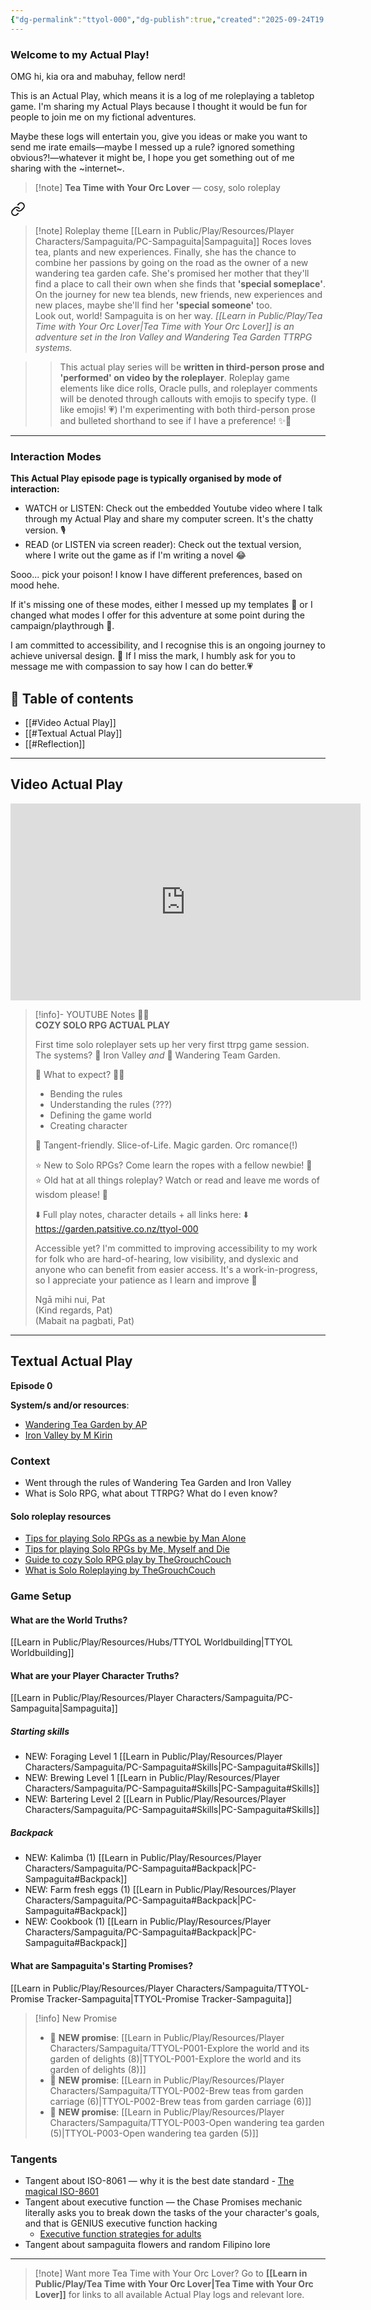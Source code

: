 ```yaml
---
{"dg-permalink":"ttyol-000","dg-publish":true,"created":"2025-09-24T19:34","updated":"2025-09-26T10:39","dg-path":"Play/Actual Plays/Tea Time with Your Orc Lover/TTYOL-000 Setting up the game.md","permalink":"/ttyol-000/","dgPassFrontmatter":true,"noteIcon":"1"}
---
```



<div class="transclusion internal-embed is-loaded"><div class="markdown-embed">



### Welcome to my Actual Play!

OMG hi, kia ora and mabuhay, fellow nerd! 

This is an Actual Play, which means it is a log of me roleplaying a tabletop game. I'm sharing my Actual Plays because I thought it would be fun for people to join me on my fictional adventures. 

Maybe these logs will entertain you, give you ideas or make you want to send me irate emails—maybe I messed up a rule? ignored something obvious?!—whatever it might be, I hope you get something out of me sharing with the ~internet~. 


</div></div>



<div class="transclusion internal-embed is-loaded"><div class="markdown-embed">



> [!note]  **Tea Time with Your Orc Lover** — cosy, solo roleplay
> > 
<div class="transclusion internal-embed is-loaded"><a class="markdown-embed-link" href="/play/tea-time-with-your-orc-lover/#6bb3b0" aria-label="Open link"><svg xmlns="http://www.w3.org/2000/svg" width="24" height="24" viewBox="0 0 24 24" fill="none" stroke="currentColor" stroke-width="2" stroke-linecap="round" stroke-linejoin="round" class="svg-icon lucide-link"><path d="M10 13a5 5 0 0 0 7.54.54l3-3a5 5 0 0 0-7.07-7.07l-1.72 1.71"></path><path d="M14 11a5 5 0 0 0-7.54-.54l-3 3a5 5 0 0 0 7.07 7.07l1.71-1.71"></path></svg></a><div class="markdown-embed">



> [!note] Roleplay theme
[[Learn in Public/Play/Resources/Player Characters/Sampaguita/PC-Sampaguita\|Sampaguita]] Roces loves tea, plants and new experiences. Finally, she has the chance to combine her passions by going on the road as the owner of a new wandering tea garden cafe. She's promised her mother that they'll find a place to call their own when she finds that **'special someplace'**.
On the journey for new tea blends, new friends, new experiences and new places, maybe she'll find her **'special someone'** too.  
Look out, world! Sampaguita is on her way. 
_[[Learn in Public/Play/Tea Time with Your Orc Lover\|Tea Time with Your Orc Lover]] is an adventure set in the Iron Valley and Wandering Tea Garden TTRPG systems._

</div></div>

> > This actual play series will be **written in third-person prose and 'performed' on video by the roleplayer**. Roleplay game elements like dice rolls, Oracle pulls, and roleplayer comments will be denoted through callouts with emojis to specify type. (I like emojis! 💗)
> > I'm experimenting with both third-person prose and bulleted shorthand to see if I have a preference! ✨🤔

</div></div>


--- 


<div class="transclusion internal-embed is-loaded"><div class="markdown-embed">



### Interaction Modes 
**This Actual Play episode page is typically organised by mode of interaction:**
- WATCH or LISTEN: Check out the embedded Youtube video where I talk through my Actual Play and share my computer screen. It's the chatty version. 🎙️
- READ (or LISTEN via screen reader): Check out the textual version, where I write out the game as if I'm writing a novel 😂

Sooo... pick your poison! I know I have different preferences, based on mood hehe. 

If it's missing one of these modes, either I messed up my templates 🫠 or I changed what modes I offer for this adventure at some point during the campaign/playthrough 🤔. 

I am committed to accessibility, and I recognise this is an ongoing journey to achieve universal design. 🤔 If I miss the mark, I humbly ask for you to message me with compassion to say how I can do better.💗


</div></div>


## 📌 Table of contents
- [[#Video Actual Play]]
- [[#Textual Actual Play]]
- [[#Reflection]]

--- 

## Video Actual Play

<iframe width="560" height="315" src="https://www.youtube-nocookie.com/embed/_11q7e3NX00?si=h8vAgQdK5o0cP620" title="YouTube video player" frameborder="0" allow="accelerometer; autoplay; clipboard-write; encrypted-media; gyroscope; picture-in-picture; web-share" referrerpolicy="strict-origin-when-cross-origin" allowfullscreen></iframe>

> [!info]- YOUTUBE Notes 🎲✨  
> **COZY SOLO RPG ACTUAL PLAY**  
>   
> First time solo roleplayer sets up her very first ttrpg game session.  
> The systems? 🔮 Iron Valley _and_ 🪻 Wandering Team Garden.  
>   
> 🤔 What to expect? ✍🏾  
> - Bending the rules  
> - Understanding the rules (???)  
> - Defining the game world  
> - Creating character  
>   
> 🎉 Tangent-friendly. Slice-of-Life. Magic garden. Orc romance(!)  
>   
> ⭐ New to Solo RPGs? Come learn the ropes with a fellow newbie! 🤔  
> ⭐ Old hat at all things roleplay? Watch or read and leave me words of wisdom please! 💌  
>   
> ⬇️ Full play notes, character details + all links here: ⬇️  
> https://garden.patsitive.co.nz/ttyol-000  
>   
> Accessible yet? I'm committed to improving accessibility to my work for folk who are hard-of-hearing, low visibility, and dyslexic and anyone who can benefit from easier access. It's a work-in-progress, so I appreciate your patience as I learn and improve 💖  
>   
> Ngā mihi nui, Pat  
> (Kind regards, Pat)  
> (Mabait na pagbati, Pat)  

--- 

## Textual Actual Play 

**Episode 0**

**System/s and/or resources**: 
- [Wandering Tea Garden by AP](https://ap-cartography.itch.io/the-wandering-tea-garden)
- [Iron Valley by M Kirin](https://mkirin.itch.io/iron-valley)

### Context 
- Went through the rules of Wandering Tea Garden and Iron Valley 
- What is Solo RPG, what about TTRPG? What do I even know? 

#### Solo roleplay resources 
- [Tips for playing Solo RPGs as a newbie by Man Alone](https://youtu.be/fZbr9Id1Zlw?si=Hfd0G6F0TGCMuiMa)
- [Tips for playing Solo RPGs by Me, Myself and Die](https://youtu.be/dgVtt8jC2aA?si=mmU9AOTYmU4OlvWA)
- [Guide to cozy Solo RPG play by TheGrouchCouch](https://youtu.be/Wsh9vzJI2S8?si=ZJCb1gbeJ3WVOkUN)
- [What is Solo Roleplaying by TheGrouchCouch](https://youtu.be/1fC5kLgFva0?si=CDBtuM7dfJCXz8UP)

### Game Setup

#### What are the World Truths? 
[[Learn in Public/Play/Resources/Hubs/TTYOL Worldbuilding\|TTYOL Worldbuilding]]

#### What are your Player Character Truths? 
[[Learn in Public/Play/Resources/Player Characters/Sampaguita/PC-Sampaguita\|Sampaguita]]

##### Starting skills
- NEW: Foraging Level 1 [[Learn in Public/Play/Resources/Player Characters/Sampaguita/PC-Sampaguita#Skills\|PC-Sampaguita#Skills]]
- NEW: Brewing Level 1 [[Learn in Public/Play/Resources/Player Characters/Sampaguita/PC-Sampaguita#Skills\|PC-Sampaguita#Skills]]
- NEW: Bartering Level 2 [[Learn in Public/Play/Resources/Player Characters/Sampaguita/PC-Sampaguita#Skills\|PC-Sampaguita#Skills]]

##### Backpack
- NEW: Kalimba (1) [[Learn in Public/Play/Resources/Player Characters/Sampaguita/PC-Sampaguita#Backpack\|PC-Sampaguita#Backpack]]
- NEW: Farm fresh eggs (1) [[Learn in Public/Play/Resources/Player Characters/Sampaguita/PC-Sampaguita#Backpack\|PC-Sampaguita#Backpack]]
- NEW: Cookbook (1) [[Learn in Public/Play/Resources/Player Characters/Sampaguita/PC-Sampaguita#Backpack\|PC-Sampaguita#Backpack]]

#### What are Sampaguita's Starting Promises? 
[[Learn in Public/Play/Resources/Player Characters/Sampaguita/TTYOL-Promise Tracker-Sampaguita\|TTYOL-Promise Tracker-Sampaguita]]
> [!info] New Promise
> - 💞 **NEW promise**:  [[Learn in Public/Play/Resources/Player Characters/Sampaguita/TTYOL-P001-Explore the world and its garden of delights (8)\|TTYOL-P001-Explore the world and its garden of delights (8)]]
> - 💞 **NEW promise**:  [[Learn in Public/Play/Resources/Player Characters/Sampaguita/TTYOL-P002-Brew teas from garden carriage (6)\|TTYOL-P002-Brew teas from garden carriage (6)]]
> - 💞 **NEW promise**:  [[Learn in Public/Play/Resources/Player Characters/Sampaguita/TTYOL-P003-Open wandering tea garden (5)\|TTYOL-P003-Open wandering tea garden (5)]]

### Tangents 
- Tangent about ISO-8061 — why it is the best date standard - [The magical ISO-8601](https://www.iso.org/iso-8601-date-and-time-format.html)
- Tangent about executive function — the Chase Promises mechanic literally asks you to break down the tasks of the your character's goals, and that is GENIUS executive function hacking
	- [Executive function strategies for adults](https://theadultspeechtherapyworkbook.com/executive-functioning-activities-for-adults/)
- Tangent about sampaguita flowers and random Filipino lore

--- 


<div class="transclusion internal-embed is-loaded"><div class="markdown-embed">



> [!note] Want more Tea Time with Your Orc Lover?
> Go to **[[Learn in Public/Play/Tea Time with Your Orc Lover\|Tea Time with Your Orc Lover]]** for links to all available Actual Play logs and relevant lore. 

</div></div>

